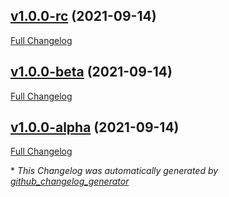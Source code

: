 

## [v1.0.0-rc](https://github.com/devlooped/json/tree/v1.0.0-rc) (2021-09-14)

[Full Changelog](https://github.com/devlooped/json/compare/v1.0.0-beta...v1.0.0-rc)

## [v1.0.0-beta](https://github.com/devlooped/json/tree/v1.0.0-beta) (2021-09-14)

[Full Changelog](https://github.com/devlooped/json/compare/v1.0.0-alpha...v1.0.0-beta)

## [v1.0.0-alpha](https://github.com/devlooped/json/tree/v1.0.0-alpha) (2021-09-14)

[Full Changelog](https://github.com/devlooped/json/compare/12e1a266ac3c49826b58e2d02935cfb6c87e1ae1...v1.0.0-alpha)



\* *This Changelog was automatically generated by [github_changelog_generator](https://github.com/github-changelog-generator/github-changelog-generator)*
